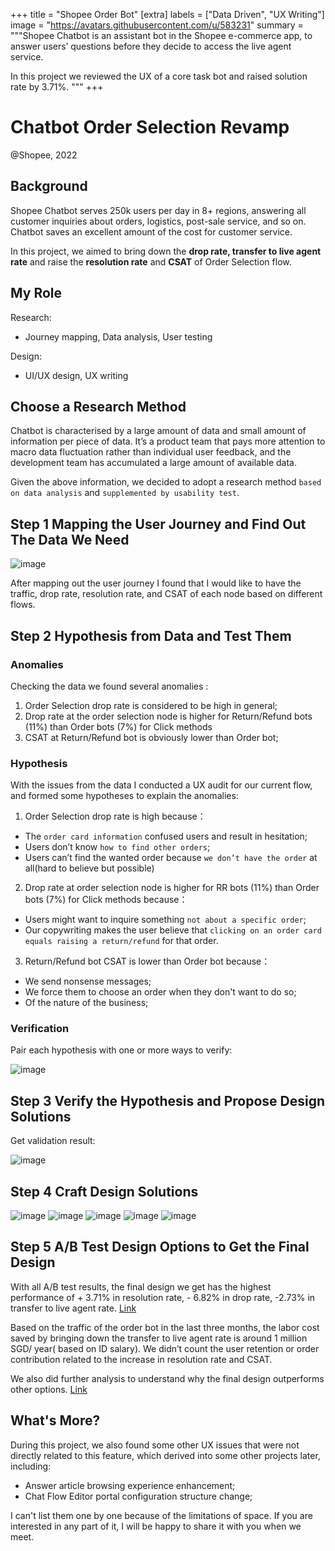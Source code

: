 +++
title = "Shopee Order Bot"
[extra]
labels = ["Data Driven", "UX Writing"]
image = "https://avatars.githubusercontent.com/u/583231"
summary = """Shopee Chatbot is an assistant bot in the Shopee e-commerce app, to answer users’ questions before they decide to access the live agent service.

In this project we reviewed the UX of a core task bot and raised solution rate by 3.71%.
"""
+++

# Chatbot Order Selection Revamp

<p class="time">@Shopee, 2022</p>

<span class="intro">
  <span>

  ## Background

  Shopee Chatbot serves 250k users per day in 8+ regions, answering all customer inquiries about orders, logistics, post-sale service, and so on. Chatbot saves an excellent amount of the cost for customer service.

  In this project, we aimed to bring down the **drop rate, transfer to live agent rate** and raise the **resolution rate** and **CSAT** of Order Selection flow.</td>
  </span>
  <span>

  ## My Role

  Research:

  * Journey mapping, Data analysis, User testing

  Design:

  * UI/UX design, UX writing</td>
  </span>
</span>




## Choose a Research Method

Chatbot is characterised by a large amount of data and small amount of information per piece of data. It’s a product team that pays more attention to macro data fluctuation rather than individual user feedback, and the development team has accumulated a large amount of available data.

Given the above information, we decided to adopt a research method `based on data analysis` and `supplemented by usability test`.

## Step 1 Mapping the User Journey and Find Out The Data We Need

![image]()

After mapping out the user journey I found that I would like to have the traffic, drop rate, resolution rate, and CSAT of each node based on different flows.

## Step 2 Hypothesis from Data and Test Them

### Anomalies

Checking the data we found several anomalies :

1. Order Selection drop rate is considered to be high in general;
2. Drop rate at the order selection node is higher for Return/Refund bots (11%) than Order bots (7%) for Click methods
3. CSAT at Return/Refund bot is obviously lower than Order bot;

### Hypothesis

With the issues from the data I conducted a UX audit for our current flow, and formed some hypotheses to explain the anomalies:

1. Order Selection drop rate is high because：
  * The `order card information` confused users and result in hesitation;
  * Users don’t know `how to find other orders`;
  * Users can’t find the wanted order because `we don’t have the order` at all(hard to believe but possible)
2. Drop rate at order selection node is higher for RR bots (11%) than Order bots (7%) for Click methods because：
  * Users might want to inquire something `not about a specific order`;
  * Our copywriting makes the user believe that `clicking on an order card equals raising a return/refund` for that order.
3. Return/Refund bot CSAT is lower than Order bot because：
  * We send nonsense messages;
  * We force them to choose an order when they don't want to do so;
  * Of the nature of the business;

### Verification

Pair each hypothesis with one or more ways to verify:

![image]()

## Step 3 Verify the Hypothesis and Propose Design Solutions

Get validation result:

![image]()

## Step 4 Craft Design Solutions

![image]()
![image]()
![image]()
![image]()
![image]()

## Step 5 A/B Test Design Options to Get the Final Design

With all A/B test results, the final design we get has the highest performance of + 3.71% in resolution rate, - 6.82% in drop rate, -2.73% in transfer to live agent rate. [Link](https://docs.google.com/spreadsheets/d/1d4jLm2_o1jYWMGqTmbin11taxrZAmwDhVp9AEtZ5iZA/edit?usp=sharing)

Based on the traffic of the order bot in the last three months, the labor cost saved by bringing down the transfer to live agent rate is around 1 million SGD/ year( based on ID salary). We didn’t count the user retention or order contribution related to the increase in resolution rate and CSAT.

We also did further analysis to understand why the final design outperforms other options. [Link](https://docs.google.com/spreadsheets/d/1tf_NF1O4DfNZGtwqaw7cVimGoKrvABNALraCJcx3naM/edit?usp=sharing)

## What's More?

During this project, we also found some other UX issues that were not directly related to this feature, which derived into some other projects later, including:

* Answer article browsing experience enhancement;
* Chat Flow Editor portal configuration structure change;

I can't list them one by one because of the limitations of space. If you are interested in any part of it, I will be happy to share it with you when we meet.
